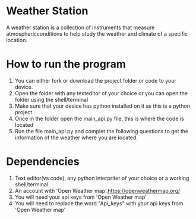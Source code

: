 # Weather Station
A weather station is a collection of instruments that measure atmosphericconditions to help study the weather and climate of a specific location.

# How to run the program
1. You can either fork or download the project folder or code to your device.
2. Open the folder with any texteditor of your choice or you can open the folder using the shell/terminal
3. Make sure that your device has python installed on it as this is a python project.
4. Once in the folder open the main_api.py file, this is where the code is located
5. Run the file main_api.py and complet the following questions to get the information of the weather where you are located.

# Dependencies 
1. Text editor(vs code), any python interpriter of your choice or a working shell/terminal
2. An account with 'Open Weather map'.https://openweathermap.org/
3. You will need your api keys from 'Open Weather map'
4. You will need to replace the word "Api_keys" with your api keys from 'Open Weather map'
